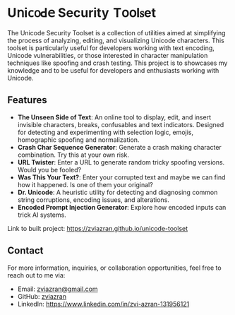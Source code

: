 
# Uոі𐐽൦ꓒ𝖾 ‮ytiruceS‬ Т︃օ︃օ︃l︃ꮪ︃e︃t

The Unicode Security Toolset is a collection of utilities aimed at simplifying the process of analyzing, editing, and visualizing Unicode characters. This toolset is particularly useful for developers working with text encoding, Unicode vulnerabilities, or those interested in character manipulation techniques like spoofing and crash testing.
This project is to showcases my knowledge and to be useful for developers and enthusiasts working with Unicode.

## Features

- **The Unseen Side of Text**: An online tool to display, edit, and insert invisible characters, breaks, confusables and text indicators. Designed for detecting and experimenting with selection logic, emojis, homographic spoofing and normalization.
- **Crash Char Sequence Generator**: Generate a crash making character combination. Try this at your own risk.
- **URL Twister**: Enter a URL to generate random tricky spoofing versions. Would you be fooled?
- **Was This Your Text?**: Enter your corrupted text and maybe we can find how it happened. Is one of them your original?
- **Dr. Unicode**: A heuristic utility for detecting and diagnosing common string corruptions, encoding issues, and alterations.
- **Encoded Prompt Injection Generator**: Explore how encoded inputs can trick AI systems.

Link to built project: https://zviazran.github.io/unicode-toolset

## Contact

For more information, inquiries, or collaboration opportunities, feel free to reach out to me via:
- Email: zviazran@gmail.com
- GitHub: [zviazran](https://github.com/zviazran)
- LinkedIn: https://www.linkedin.com/in/zvi-azran-131956121